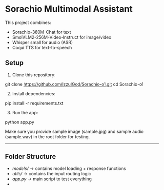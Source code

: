 # Sorachio Multimodal Assistant

This project combines:
- Sorachio-360M-Chat for text
- SmolVLM2-256M-Video-Instruct for image/video
- Whisper small for audio (ASR)
- Coqui TTS for text-to-speech 

## Setup

1. Clone this repository:

git clone https://github.com/IzzulGod/Sorachio-o1.git cd Sorachio-o1

2. Install dependencies:

pip install -r requirements.txt

3. Run the app:

python app.py

Make sure you provide sample image (sample.jpg) and sample audio (sample.wav) in the root folder for testing.

---

## Folder Structure

- *models/* → contains model loading + response functions
- *utils/* → contains the input routing logic
- *app.py* → main script to test everything
-
